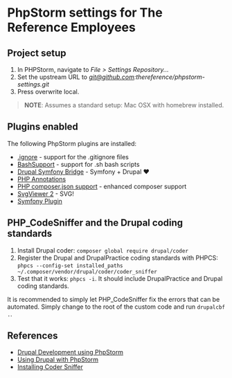 # PhpStorm settings for The Reference Employees

## Project setup

1. In PHPStorm, navigate to *File > Settings Repository...*
2. Set the upstream URL to *git@github.com:thereference/phpstorm-settings.git*
3. Press overwrite local.

> **NOTE**: Assumes a standard setup: Mac OSX with homebrew installed.

## Plugins enabled

The following PhpStorm plugins are installed:
* [.ignore](https://github.com/hsz/idea-gitignore) - support for the .gitignore files
* [BashSupport](https://github.com/jansorg/BashSupport) - support for .sh bash scripts
* [Drupal Symfony Bridge](https://github.com/Haehnchen/idea-php-drupal-symfony2-bridge) - Symfony + Drupal :heart:
* [PHP Annotations](https://github.com/Haehnchen/idea-php-annotation-plugin)
* [PHP composer.json support](https://github.com/psliwa/idea-composer-plugin) - enhanced composer support
* [SvgViewer 2](https://github.com/billdwhite/intellij-plugins-svgviewer2) - SVG!
* [Symfony Plugin](https://github.com/Haehnchen/idea-php-symfony2-plugin)

## PHP_CodeSniffer and the Drupal coding standards

1. Install Drupal coder: `composer global require drupal/coder`
2. Register the Drupal and DrupalPractice coding standards with PHPCS: `phpcs --config-set installed_paths ~/.composer/vendor/drupal/coder/coder_sniffer`
3. Test that it works: `phpcs -i`. It should include DrupalPractice and Drupal coding standards.

It is recommended to simply let PHP_CodeSniffer fix the errors that can be automated. Simply change to the root of the
custom code and run `drupalcbf .`.

## References

- [Drupal Development using PhpStorm](https://confluence.jetbrains.com/display/PhpStorm/Drupal+Development+using+PhpStorm)
- [Using Drupal with PhpStorm](https://www.jetbrains.com/help/phpstorm/using-drupal-with-phpstorm.html)
- [Installing Coder Sniffer](https://www.drupal.org/node/1419988)
